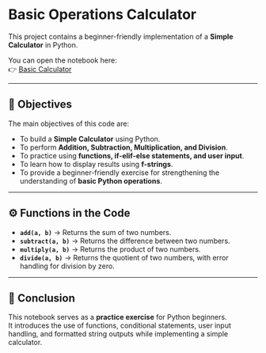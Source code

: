 #  Basic Operations Calculator

This project contains a beginner-friendly implementation of a **Simple Calculator** in Python.  

You can open the notebook here:  
👉 [Basic Calculator](Assignments/Basic-Operation-Calculator/Basic_Operations_Calculator.ipynb)

---

## 📑 Objectives
The main objectives of this code are:
- To build a **Simple Calculator** using Python.  
- To perform **Addition, Subtraction, Multiplication, and Division**.  
- To practice using **functions, if-elif-else statements, and user input**.  
- To learn how to display results using **f-strings**.  
- To provide a beginner-friendly exercise for strengthening the understanding of **basic Python operations**.  

---

## ⚙️ Functions in the Code
- **`add(a, b)`** → Returns the sum of two numbers.  
- **`subtract(a, b)`** → Returns the difference between two numbers.  
- **`multiply(a, b)`** → Returns the product of two numbers.  
- **`divide(a, b)`** → Returns the quotient of two numbers, with error handling for division by zero.  

---

## 📒 Conclusion
This notebook serves as a **practice exercise** for Python beginners.  
It introduces the use of functions, conditional statements, user input handling, and formatted string outputs while implementing a simple calculator.  



